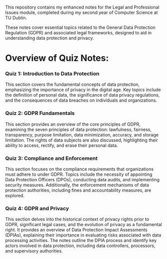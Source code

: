 This repository contains my enhanced notes for the Legal and Professional Issues module, completed during my second year of Computer Science at TU Dublin. 

These notes cover essential topics related to the General Data Protection Regulation (GDPR) and associated legal frameworks, designed to aid in understanding data protection and privacy.

# Overview of Quiz Notes:

### Quiz 1: Introduction to Data Protection
This section covers the fundamental concepts of data protection, emphasizing the importance of privacy in the digital age. Key topics include the definition of personal data, the significance of data privacy regulations, and the consequences of data breaches on individuals and organizations.

### Quiz 2: GDPR Fundamentals
This section provides an overview of the core principles of GDPR, examining the seven principles of data protection: lawfulness, fairness, transparency, purpose limitation, data minimization, accuracy, and storage limitation. The rights of data subjects are also discussed, highlighting their ability to access, rectify, and erase their personal data.

### Quiz 3: Compliance and Enforcement
This section focuses on the compliance requirements that organizations must adhere to under GDPR. Topics include the necessity of appointing Data Protection Officers (DPOs), conducting data audits, and implementing security measures. Additionally, the enforcement mechanisms of data protection authorities, including fines and accountability measures, are explored.

### Quiz 4: GDPR and Privacy
This section delves into the historical context of privacy rights prior to GDPR, significant legal cases, and the evolution of privacy as a fundamental right. It provides an overview of Data Protection Impact Assessments (DPIAs), explaining their importance in evaluating risks associated with data processing activities. The notes outline the DPIA process and identify key actors involved in data protection, including data controllers, processors, and supervisory authorities.
